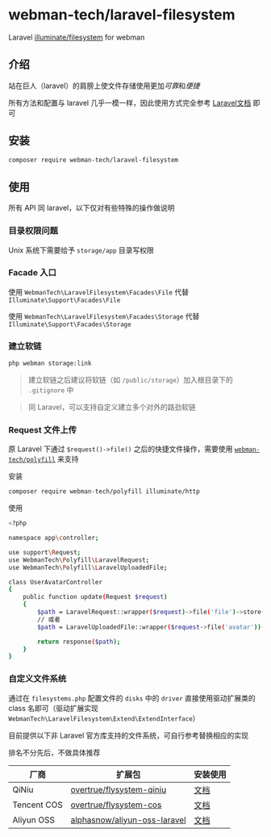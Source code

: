 # webman-tech/laravel-filesystem

Laravel [illuminate/filesystem](https://packagist.org/packages/illuminate/filesystem) for webman

## 介绍

站在巨人（laravel）的肩膀上使文件存储使用更加*可靠*和*便捷*

所有方法和配置与 laravel 几乎一模一样，因此使用方式完全参考 [Laravel文档](https://laravel.com/docs/filesystem) 即可

## 安装

```bash
composer require webman-tech/laravel-filesystem
```

## 使用

所有 API 同 laravel，以下仅对有些特殊的操作做说明

### 目录权限问题

Unix 系统下需要给予 `storage/app` 目录写权限

### Facade 入口

使用 `WebmanTech\LaravelFilesystem\Facades\File` 代替 `Illuminate\Support\Facades\File`

使用 `WebmanTech\LaravelFilesystem\Facades\Storage` 代替 `Illuminate\Support\Facades\Storage`

### 建立软链

```bash
php webman storage:link
```

> 建立软链之后建议将软链（如 `/public/storage`）加入根目录下的 `.gitignore` 中

> 同 Laravel，可以支持自定义建立多个对外的路劲软链

### Request 文件上传

原 Laravel 下通过 `$request()->file()` 之后的快捷文件操作，需要使用 [
`webman-tech/polyfill`](https://github.com/webman-tech/polyfill) 来支持

安装

```bash
composer require webman-tech/polyfill illuminate/http
```

使用

```bash
<?php

namespace app\controller;

use support\Request;
use WebmanTech\Polyfill\LaravelRequest;
use WebmanTech\Polyfill\LaravelUploadedFile;

class UserAvatarController
{
    public function update(Request $request)
    {
        $path = LaravelRequest::wrapper($request)->file('file')->store('avatars');
        // 或者
        $path = LaravelUploadedFile::wrapper($request->file('avatar'))->store('avatars');

        return response($path);
    }
}
```

### 自定义文件系统

通过在 `filesystems.php` 配置文件的 `disks` 中的 `driver` 直接使用驱动扩展类的 class 名即可（驱动扩展实现
`WebmanTech\LaravelFilesystem\Extend\ExtendInterface`）

目前提供以下非 Laravel 官方库支持的文件系统，可自行参考替换相应的实现

排名不分先后，不做具体推荐

| 厂商          | 扩展包                                                                              | 安装使用                                   |
|-------------|----------------------------------------------------------------------------------|----------------------------------------|
| QiNiu       | [overtrue/flysystem-qiniu](https://github.com/overtrue/laravel-filesystem-qiniu) | [文档](./docs/extends/qiniu-overtrue.md) |
| Tencent COS | [overtrue/flysystem-cos](https://github.com/overtrue/laravel-filesystem-cos)     | [文档](./docs/extends/cos-overtrue.md)   |
| Aliyun OSS  | [alphasnow/aliyun-oss-laravel](https://github.com/alphasnow/aliyun-oss-laravel)  | [文档](./docs/extends/oss-alphasnow.md)  |
